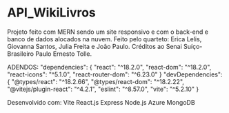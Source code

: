 # API_WikiLivros
Projeto feito com MERN sendo um site responsivo e com o back-end e banco de dados alocados na nuvem. 
Feito pelo quarteto: Erica Lelis, Giovanna Santos, Julia Freita e João Paulo. 
Créditos ao Senai Suíço-Brasileiro Paulo Ernesto Tolle.

ADENDOS:
  "dependencies": {
    "react": "^18.2.0",
    "react-dom": "^18.2.0",
    "react-icons": "^5.1.0",
    "react-router-dom": "^6.23.0"
  }
  "devDependencies": {
    "@types/react": "^18.2.66",
    "@types/react-dom": "^18.2.22",
    "@vitejs/plugin-react": "^4.2.1",
    "eslint": "^8.57.0",
    "vite": "^5.2.10"
  }

  Desenvolvido com:
  Vite React.js
  Express
  Node.js
  Azure
  MongoDB
